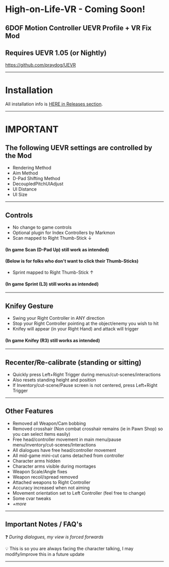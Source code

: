 # High-on-Life-VR - Coming Soon!
6DOF Motion Controller UEVR Profile + VR Fix Mod
---

## Requires UEVR 1.05 (or Nightly)
https://github.com/praydog/UEVR

---

# Installation

All installation info is <a href="https://github.com/CYB3R-JUNKI3/High-on-Life-VR/releases" target="_blank">HERE in Releases section</a>.


---


# IMPORTANT
## The following UEVR settings are controlled by the Mod
- Rendering Method
- Aim Method
- D-Pad Shifting Method
- DecoupledPitchUIAdjust
- UI Distance
- UI Size
----



## Controls
- No change to game controls
- Optional plugin for Index Controllers by Markmon
- Scan mapped to Right Thumb-Stick ↓

####    (In game Scan (D-Pad Up) still work as intended)

####    (Below is for folks who don't want to click their Thumb-Sticks) 

- Sprint mapped to Right Thumb-Stick ↑

####    (In game Sprint (L3) still works as intended)
----


## Knifey Gesture
- Swing your Right Controller in ANY direction
- Stop your Right Controller pointing at the object/enemy you wish to hit
- Knifey will appear (in your Right Hand) and attack will trigger

####  (In game Knifey (R3) still works as intended)
----


## Recenter/Re-calibrate (standing or sitting)
- Quickly press Left+Right Trigger during menus/cut-scenes/interactions
- Also resets standing height and position
- If Inventory/cut-scene/Pause screen is not centered, press Left+Right Trigger
----


## Other Features
- Removed all Weapon/Cam bobbing
- Removed crosshair (Non combat crosshair remains (ie in Pawn Shop) so you can select items easily)
- Free head/controller movement in main menu/pause menu/inventory/cut-scenes/Interactions
- All dialogues have free head/controller movement
- All mid-game mini-cut cams detached from controller
- Character arms hidden
- Character arms visible during montages
- Weapon Scale/Angle fixes
- Weapon recoil/spread removed
- Attached weapons to Right Controller
- Accuracy increased when not aiming 
- Movement orientation set to Left Controller (feel free to change)
- Some cvar tweaks
- _+more_
----


## Important Notes / FAQ's
:question: _During dialogues, my view is forced forwards_

:bulb: This is so you are always facing the character talking, I may modify/improve this in a future update

---


